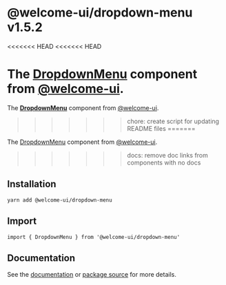 # @welcome-ui/dropdown-menu v1.5.2
<<<<<<< HEAD
<<<<<<< HEAD

The [DropdownMenu](http://welcome-ui.com/components/dropdown-menu) component from [@welcome-ui](http://welcome-ui.com).
=======
  
The **[DropdownMenu](http://welcome-ui.com/components/dropdown-menu)** component from [@welcome-ui](http://welcome-ui.com).
>>>>>>> chore: create script for updating README files
=======

The [DropdownMenu](http://welcome-ui.com/components/dropdown-menu) component from [@welcome-ui](http://welcome-ui.com).
>>>>>>> docs: remove doc links from components with no docs

## Installation

    yarn add @welcome-ui/dropdown-menu

## Import

    import { DropdownMenu } from '@welcome-ui/dropdown-menu'

## Documentation

See the [documentation](http://welcome-ui.com/components/dropdown-menu) or [package source](https://github.com/WTTJ/welcome-ui/tree/v1.5.2/packages/DropdownMenu) for more details.
